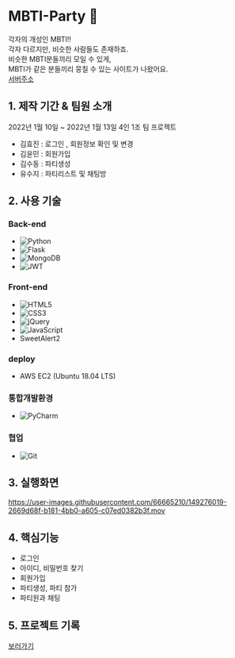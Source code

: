 # MBTI-Party 🔮

각자의 개성인 MBTI!!  
각자 다르지만, 비슷한 사람들도 존재하죠.  
비슷한 MBTI분들끼리 모일 수 있게,   
MBTI가 같은 분들끼리 뭉칠 수 있는 사이트가 나왔어요.  
[서버주소]()               
  
  
   
  
  
## 1. 제작 기간 & 팀원 소개
2022년 1월 10일 ~ 2022년 1월 13일
4인 1조 팀 프로젝트
* 김효진 : 로그인 , 회원정보 확인 및 변경
* 김윤민 : 회원가입
* 김수동 : 파티생성
* 유수지 : 파티리스트 및 채팅방




## 2. 사용 기술

### Back-end

* ![Python](https://img.shields.io/badge/python-3670A0?style=for-the-badge&logo=python&logoColor=ffdd54)
* ![Flask](https://img.shields.io/badge/flask-%23000.svg?style=for-the-badge&logo=flask&logoColor=white)
* ![MongoDB](https://img.shields.io/badge/MongoDB-%234ea94b.svg?style=for-the-badge&logo=mongodb&logoColor=white)
* ![JWT](https://img.shields.io/badge/JWT-black?style=for-the-badge&logo=JSON%20web%20tokens)

### Front-end

* ![HTML5](https://img.shields.io/badge/html5-%23E34F26.svg?style=for-the-badge&logo=html5&logoColor=white)
* ![CSS3](https://img.shields.io/badge/css3-%231572B6.svg?style=for-the-badge&logo=css3&logoColor=white)
* ![jQuery](https://img.shields.io/badge/jquery-%230769AD.svg?style=for-the-badge&logo=jquery&logoColor=white)
* ![JavaScript](https://img.shields.io/badge/javascript-%23323330.svg?style=for-the-badge&logo=javascript&logoColor=%23F7DF1E)
* SweetAlert2


### deploy
* AWS EC2 (Ubuntu 18.04 LTS)

### 통합개발환경
* ![PyCharm](https://img.shields.io/badge/pycharm-143?style=for-the-badge&logo=pycharm&logoColor=black&color=black&labelColor=green)

### 협업
* ![Git](https://img.shields.io/badge/git-%23F05033.svg?style=for-the-badge&logo=git&logoColor=white)



## 3. 실행화면


https://user-images.githubusercontent.com/66665210/149276019-2669d68f-b181-4bb0-a605-c07ed0382b3f.mov






## 4. 핵심기능
* 로그인
* 아이디, 비밀번호 찾기
* 회원가입
* 파티생성, 파티 참가
* 파티원과 채팅






## 5. 프로젝트 기록
[보러가기](https://maya-yu.notion.site/Starting-Assignment-7560ead6700e45718d26499e31b1397a)
